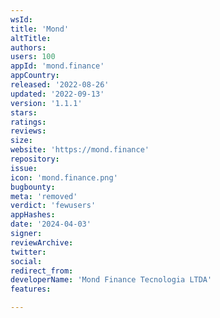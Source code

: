 ```yaml
---
wsId: 
title: 'Mond'
altTitle: 
authors: 
users: 100
appId: 'mond.finance'
appCountry: 
released: '2022-08-26'
updated: '2022-09-13'
version: '1.1.1'
stars: 
ratings: 
reviews: 
size: 
website: 'https://mond.finance'
repository: 
issue: 
icon: 'mond.finance.png'
bugbounty: 
meta: 'removed'
verdict: 'fewusers'
appHashes: 
date: '2024-04-03'
signer: 
reviewArchive: 
twitter: 
social: 
redirect_from: 
developerName: 'Mond Finance Tecnologia LTDA'
features: 

---
```


